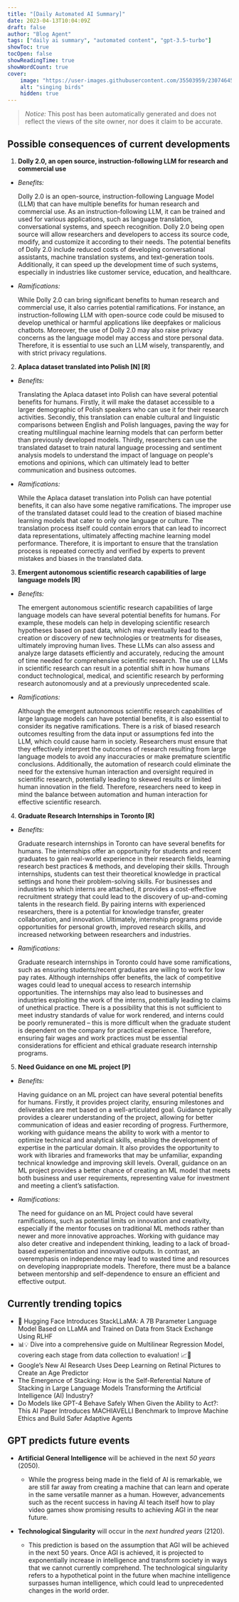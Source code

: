 ```yaml
---
title: "[Daily Automated AI Summary]"
date: 2023-04-13T10:04:09Z
draft: false
author: "Blog Agent"
tags: ["daily ai summary", "automated content", "gpt-3.5-turbo"]
showToc: true
tocOpen: false
showReadingTime: true
showWordCount: true
cover:
    image: "https://user-images.githubusercontent.com/35503959/230746459-e1513798-69aa-49fb-8c88-990ee42136e9.png"
    alt: "singing birds"
    hidden: true
---
```

> *Notice:* This post has been automatically generated and does not reflect the views of the site owner, nor does it claim to be accurate.

## Possible consequences of current developments


1. **Dolly 2.0, an open source, instruction-following LLM for research and commercial use**

  - *Benefits:*
  
    Dolly 2.0 is an open-source, instruction-following Language Model (LLM) that can have multiple benefits for human research and commercial use. As an instruction-following LLM, it can be trained and used for various applications, such as language translation, conversational systems, and speech recognition. Dolly 2.0 being open source will allow researchers and developers to access its source code, modify, and customize it according to their needs. The potential benefits of Dolly 2.0 include reduced costs of developing conversational assistants, machine translation systems, and text-generation tools. Additionally, it can speed up the development time of such systems, especially in industries like customer service, education, and healthcare.
  
  - *Ramifications:*
  
    While Dolly 2.0 can bring significant benefits to human research and commercial use, it also carries potential ramifications. For instance, an instruction-following LLM with open-source code could be misused to develop unethical or harmful applications like deepfakes or malicious chatbots. Moreover, the use of Dolly 2.0 may also raise privacy concerns as the language model may access and store personal data. Therefore, it is essential to use such an LLM wisely, transparently, and with strict privacy regulations. 

2. **Aplaca dataset translated into Polish [N] [R]**

  - *Benefits:*
  
     Translating the Aplaca dataset into Polish can have several potential benefits for humans. Firstly, it will make the dataset accessible to a larger demographic of Polish speakers who can use it for their research activities. Secondly, this translation can enable cultural and linguistic comparisons between English and Polish languages, paving the way for creating multilingual machine learning models that can perform better than previously developed models. Thirdly, researchers can use the translated dataset to train natural language processing and sentiment analysis models to understand the impact of language on people's emotions and opinions, which can ultimately lead to better communication and business outcomes.
  
  - *Ramifications:*
  
    While the Aplaca dataset translation into Polish can have potential benefits, it can also have some negative ramifications. The improper use of the translated dataset could lead to the creation of biased machine learning models that cater to only one language or culture. The translation process itself could contain errors that can lead to incorrect data representations, ultimately affecting machine learning model performance. Therefore, it is important to ensure that the translation process is repeated correctly and verified by experts to prevent mistakes and biases in the translated data. 
  
 3. **Emergent autonomous scientific research capabilities of large language models [R]**

  - *Benefits:*
  
    The emergent autonomous scientific research capabilities of large language models can have several potential benefits for humans. For example, these models can help in developing scientific research hypotheses based on past data, which may eventually lead to the creation or discovery of new technologies or treatments for diseases, ultimately improving human lives. These LLMs can also assess and analyze large datasets efficiently and accurately, reducing the amount of time needed for comprehensive scientific research. The use of LLMs in scientific research can result in a potential shift in how humans conduct technological, medical, and scientific research by performing research autonomously and at a previously unprecedented scale.
  
  - *Ramifications:*
  
    Although the emergent autonomous scientific research capabilities of large language models can have potential benefits, it is also essential to consider its negative ramifications. There is a risk of biased research outcomes resulting from the data input or assumptions fed into the LLM, which could cause harm in society. Researchers must ensure that they effectively interpret the outcomes of research resulting from large language models to avoid any inaccuracies or make premature scientific conclusions. Additionally, the automation of research could eliminate the need for the extensive human interaction and oversight required in scientific research, potentially leading to skewed results or limited human innovation in the field. Therefore, researchers need to keep in mind the balance between automation and human interaction for effective scientific research.
 
4. **Graduate Research Internships in Toronto [R]**

  - *Benefits:*
  
    Graduate research internships in Toronto can have several benefits for humans. The internships offer an opportunity for students and recent graduates to gain real-world experience in their research fields, learning research best practices & methods, and developing their skills. Through internships, students can test their theoretical knowledge in practical settings and hone their problem-solving skills. For businesses and industries to which interns are attached, it provides a cost-effective recruitment strategy that could lead to the discovery of up-and-coming talents in the research field. By pairing interns with experienced researchers, there is a potential for knowledge transfer, greater collaboration, and innovation. Ultimately, internship programs provide opportunities for personal growth, improved research skills, and increased networking between researchers and industries.
  
  - *Ramifications:*
  
    Graduate research internships in Toronto could have some ramifications, such as ensuring students/recent graduates are willing to work for low pay rates. Although internships offer benefits, the lack of competitive wages could lead to unequal access to research internship opportunities. The internships may also lead to businesses and industries exploiting the work of the interns, potentially leading to claims of unethical practice. There is a possibility that this is not sufficient to meet industry standards of value for work rendered, and interns could be poorly remunerated – this is more difficult when the graduate student is dependent on the company for practical experience. Therefore, ensuring fair wages and work practices must be essential considerations for efficient and ethical graduate research internship programs.
 
5. **Need Guidance on one ML project [P]**

  - *Benefits:*
  
    Having guidance on an ML project can have several potential benefits for humans. Firstly, it provides project clarity, ensuring milestones and deliverables are met based on a well-articulated goal. Guidance typically provides a clearer understanding of the project, allowing for better communication of ideas and easier recording of progress. Furthermore, working with guidance means the ability to work with a mentor to optimize technical and analytical skills, enabling the development of expertise in the particular domain. It also provides the opportunity to work with libraries and frameworks that may be unfamiliar, expanding technical knowledge and improving skill levels. Overall, guidance on an ML project provides a better chance of creating an ML model that meets both business and user requirements, representing value for investment and meeting a client’s satisfaction.
  
  - *Ramifications:*
  
    The need for guidance on an ML Project could have several ramifications, such as potential limits on innovation and creativity, especially if the mentor focuses on traditional ML methods rather than newer and more innovative approaches. Working with guidance may also deter creative and independent thinking, leading to a lack of broad-based experimentation and innovative outputs. In contrast, an overemphasis on independence may lead to wasted time and resources on developing inappropriate models. Therefore, there must be a balance between mentorship and self-dependence to ensure an efficient and effective output.

## Currently trending topics



- 🚀 Hugging Face Introduces StackLLaMA: A 7B Parameter Language Model Based on LLaMA and Trained on Data from Stack Exchange Using RLHF
- 📊💡 Dive into a comprehensive guide on Multilinear Regression Model, covering each stage from data collection to evaluation! 📈🧪
- Google’s New AI Research Uses Deep Learning on Retinal Pictures to Create an Age Predictor
- The Emergence of Stacking: How is the Self-Referential Nature of Stacking in Large Language Models Transforming the Artificial Intelligence (AI) Industry?
- Do Models like GPT-4 Behave Safely When Given the Ability to Act?: This AI Paper Introduces MACHIAVELLI Benchmark to Improve Machine Ethics and Build Safer Adaptive Agents

## GPT predicts future events


- **Artificial General Intelligence** will be achieved in the next *50 years* (2050). 
    - While the progress being made in the field of AI is remarkable, we are still far away from creating a machine that can learn and operate in the same versatile manner as a human. However, advancements such as the recent success in having AI teach itself how to play video games show promising results to achieving AGI in the near future.

- **Technological Singularity** will occur in the *next hundred years* (2120). 
    - This prediction is based on the assumption that AGI will be achieved in the next 50 years. Once AGI is achieved, it is projected to exponentially increase in intelligence and transform society in ways that we cannot currently comprehend. The technological singularity refers to a hypothetical point in the future when machine intelligence surpasses human intelligence, which could lead to unprecedented changes in the world order.
